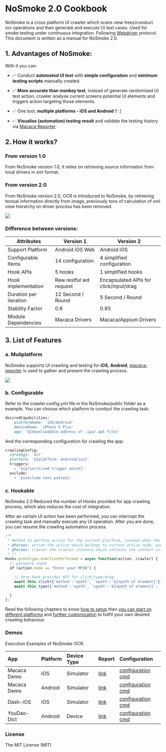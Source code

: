 # NoSmoke 2.0 Cookbook

NoSmoke is a cross platform UI crawler which scans view trees/conduct ocr operations and then generate and execute UI test cases.  Used for smoke testing under continuous integration. Following [Webdriver](https://www.w3.org/TR/webdriver/) protocol. This document is written as a manual for NoSmoke 2.0.

## 1. Advantages of NoSmoke:

With it you can:

* ✅ Conduct **automated UI test** with **simple configuration** and **minimum testing scripts** manually created.

* ✅ **More accurate than monkey test**, instead of generate randomised UI test action, crawler analyse current screens potential UI elements and triggers action targeting those elements.

* ✅ One tool, **multiple platforms - iOS and Android** !! :\]

* ✅ **Visualise \(automation\) testing result** and validate the testing history via [Macaca-Reporter](https://github.com/macacajs/macaca-reporter)

## 2. How it works?

### From version 1.0

From NoSmoke version 1.0, it relies on retrieving source information from local drivers in xml format.

### From version 2.0

From NoSmoke version 2.0, OCR is introduced to NoSmoke, by retrieving textual information directly from image, previously tons of calculation of xml view hierarchy on driver process has been removed.

![](/NoSmoke/assets/macaca-architecture-2.0.png)

### Difference between versions:

| Attributes    | Version 1   | Version 2
|-              | -           | -
| Support Platform  | Android iOS Web  |  Android iOS  |
| Configurable Items |  14 configuration  |  4 simplified configuration
| Hook APIs     |   5 hooks   |     1 simplified hooks
| Hook implementation  |  Raw restful wd request  |  Encapsulated APIs for click/input/drag  |
| Duration per iteration  | 12 Second / Round  |  5 Second / Round |
| Stability Factor  | 0.6  |  0.95  |
| Module Dependencies  |  Macaca Drivers  | Macaca/Appium Drivers |

## 3.  List of Features

### a. Muliplatform

NoSmoke supports UI crawling and testing for **iOS**, **Android**, [macaca-reporter](https://github.com/macacajs/macaca-reporter) is used to gather and present the crawling process.

![](/NoSmoke/assets/new_report_layout.png)

### b. Configurable

Refer to the crawler.config.yml file in the NoSmoke/public folder as a example. You can choose which platform to conduct the crawling task:

```ruby
desiredCapabilities:
    platformName: 'iOS/Android'
    deviceName: 'iPhone 6 Plus'
    app: '${downloadable address of .ipa/.apk file}'
```

And the corresponding configuration for crawling the app:

```ruby
crawlingConfig:
  strategy: 'ocr'
  platform: '${platform: android/ios}'
  triggers:
    - '${prioritised trigger point}'
  exclude:
    - '${exclude text patten}'
```

### c. Hookable

NoSmoke 2.0 Reduced the number of Hooks provided for app crawling process, which also reduces the cost of integration.

After an certain UI action has been performed, you can intercept the crawling task and manually execute any UI operation. After you are done, you can resume the crawling automation process.

```js
/**
 * Method to perform action for the current platform, invoked when the action is going to perform
 * @Params: action the action which belongs to current active node, user can determine the priority of action execution
 * @Params: crawler the crawler instance which contains the context information as well as crawler config
 * */
Hooks.prototype.onActionPerformed = async function(action, crawler) {
  // password input
  if (action.name == "Enter your MPIN") {

    // here hook provides API for click/type/drag.
    await this.click({'method':'xpath', 'xpath':'${xpath of element}'});
    await this.type({'method':'xpath', 'xpath':'${xpath of element}', 'value': '2580'});

  }
};
```

Read the following chapters to know [how to setup](/guide/quick-start.md) then [you can start on different platforms](/guide/cross-platform.md) and [further customization](/guide/hooks.md) to fullfil your own desired crawling behaviour.

### Demos

Execution Examples of NoSmoke OCR.

| App  | Platform  | Device Type |  Report |  Configuration  |
| :--- | :---  |  :---  | :--- | :--- |
| Macaca Demo  | iOS  | Simulator   | [link](https://upbeat-shannon-0947ed.netlify.com/reports/2018-12-28-13-50-36-report.html#mode=image)  |   [configuration](https://upbeat-shannon-0947ed.netlify.com/crawler.config-ios.yml) [cmd](https://upbeat-shannon-0947ed.netlify.com/run-ios.yml) |
| Macaca Demo  | Android  | Simulator  | [link](https://upbeat-shannon-0947ed.netlify.com/reports/2018-12-28-14-4-26-report.html#mode=image)  |   [configuration](https://upbeat-shannon-0947ed.netlify.com/crawler.config-android.yml) [cmd](https://upbeat-shannon-0947ed.netlify.com/run-android.yml) |
| Dash-iOS  | iOS  |  Simulator  | [link](https://compassionate-mclean-9beb64.netlify.com/reports/2018-12-28-14-40-38-report.html#mode=image)  |   [configuration](https://compassionate-mclean-9beb64.netlify.com/crawler.config-ios.yml) [cmd](https://compassionate-mclean-9beb64.netlify.com/run-ios.yml) |
| YouDao-Dict   | Android  |  Device  | [link](https://compassionate-mclean-9beb64.netlify.com/reports/2018-12-28-14-52-24-report.html#mode=image)  |   [configuration](https://compassionate-mclean-9beb64.netlify.com/crawler.config-android.yml) [cmd](https://upbeat-shannon-0947ed.netlify.com/run-android.yml) |

### License

The MIT License \(MIT\)
